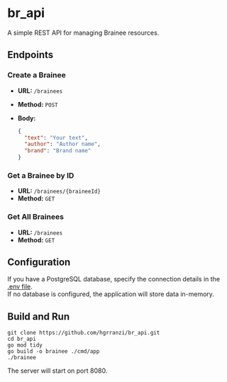 # br_api

A simple REST API for managing Brainee resources.

## Endpoints

### Create a Brainee

- **URL:** `/brainees`
- **Method:** `POST`
- **Body:**

  ```json
  {
    "text": "Your text",
    "author": "Author name",
    "brand": "Brand name"
  }
  ```

### Get a Brainee by ID

- **URL:** `/brainees/{braineeId}`
- **Method:** `GET`

### Get All Brainees

- **URL:** `/brainees`
- **Method:** `GET`

## Configuration
If you have a PostgreSQL database, specify the connection details in the [.env file](./.env). <br>
If no database is configured, the application will store data in-memory.

## Build and Run

```
git clone https://github.com/hgrranzi/br_api.git
cd br_api
go mod tidy
go build -o brainee ./cmd/app
./brainee
```
The server will start on port 8080.
